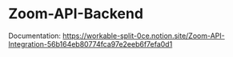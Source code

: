 # Zoom-API-Backend

Documentation: https://workable-split-0ce.notion.site/Zoom-API-Integration-56b164eb80774fca97e2eeb6f7efa0d1
